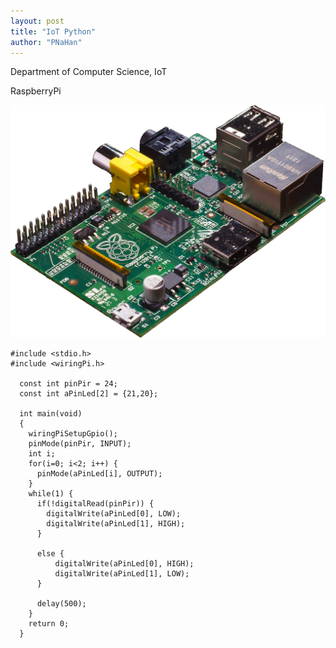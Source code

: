 ```yaml
---
layout: post
title: "IoT Python"
author: "PNaHan"
---
```


Department of Computer Science, IoT

RaspberryPi 

![Raspb](../images/Raspberry_Pi_Photo.jpg)

``` [Python PIR Sensor]
#include <stdio.h>
#include <wiringPi.h>

  const int pinPir = 24; 
  const int aPinLed[2] = {21,20}; 
  
  int main(void) 
  { 
    wiringPiSetupGpio(); 
    pinMode(pinPir, INPUT); 
    int i; 
    for(i=0; i<2; i++) { 
      pinMode(aPinLed[i], OUTPUT); 
    } 
    while(1) { 
      if(!digitalRead(pinPir)) { 
        digitalWrite(aPinLed[0], LOW); 
        digitalWrite(aPinLed[1], HIGH); 
      } 
      
      else { 
          digitalWrite(aPinLed[0], HIGH); 
          digitalWrite(aPinLed[1], LOW); 
      } 
      
      delay(500); 
    } 
    return 0; 
  }
```

